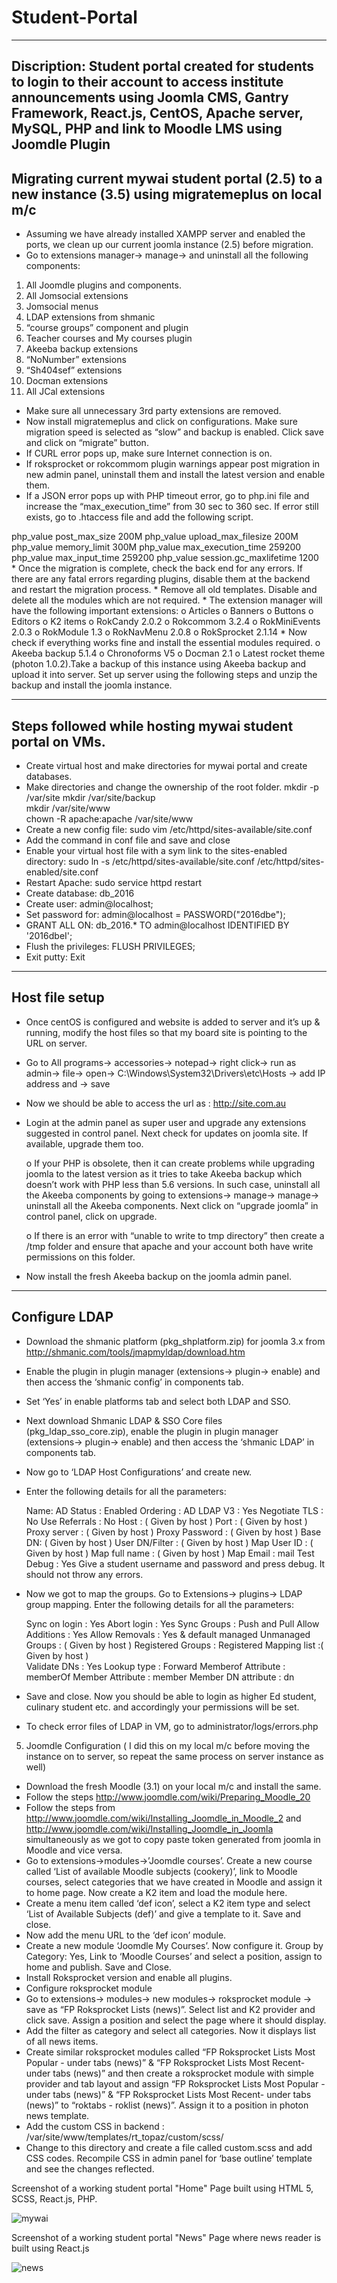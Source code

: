 # Student-Portal
---
Discription: Student portal created for students to login to their account to access institute announcements using Joomla CMS, Gantry Framework, React.js, CentOS, Apache server, MySQL, PHP and link to Moodle LMS using Joomdle Plugin
---
Migrating current mywai student portal (2.5) to a new instance (3.5) using migratemeplus on local m/c
---
* Assuming we have already installed XAMPP server and enabled the ports, we clean up our current joomla instance (2.5) before migration.
* Go to extensions manager-> manage-> and uninstall all the following components:
1.	All Joomdle plugins and components.
2.	All Jomsocial extensions
3.	Jomsocial menus
4.	LDAP extensions from shmanic
5.	“course groups” component and plugin
6.	Teacher courses and My courses plugin
7.	Akeeba backup extensions
8.	“NoNumber” extensions
9.	“Sh404sef” extensions
10.	Docman extensions 
11.	 All JCal extensions
*	Make sure all unnecessary 3rd party extensions are removed.
*	Now install migratemeplus and click on configurations. Make sure migration speed is selected as “slow” and backup is enabled. Click save and click on “migrate” button.
   *	If CURL error pops up, make sure Internet connection is on.
   *	If roksprocket or rokcommom plugin warnings appear post migration in new admin panel, uninstall them and install the latest version and enable them.
   * If a JSON error pops up with PHP timeout error, go to php.ini file and increase the “max_execution_time” from 30 sec to 360 sec. If error still exists, go to .htaccess file and add the following script. 
   <IfModule mod_php5.c>
   php_value post_max_size 200M
   php_value upload_max_filesize 200M
   php_value memory_limit 300M
   php_value max_execution_time 259200
   php_value max_input_time 259200
   php_value session.gc_maxlifetime 1200
   </IfModule>
*	Once the migration is complete, check the back end for any errors. If there are any fatal errors regarding plugins, disable them at the backend and restart the migration process.
*	Remove all old templates. Disable and delete all the modules which are not required.
*	The extension manager will have the following important extensions:
o	Articles
o	Banners
o	Buttons
o	Editors
o	K2 items
o	RokCandy 2.0.2
o	Rokcommom 3.2.4
o	RokMiniEvents 2.0.3
o	RokModule 1.3
o	RokNavMenu 2.0.8
o	RokSprocket 2.1.14
*	Now check if everything works fine and install the essential modules required.
o	Akeeba backup 5.1.4
o	Chronoforms V5
o	Docman 2.1
o	 Latest rocket theme (photon 1.0.2).Take a backup of this instance using Akeeba backup and upload it into server. Set up server using the following steps and unzip the backup and install the joomla instance. 

---
Steps followed while hosting mywai student portal on VMs.
---
* Create virtual host and make directories for mywai portal and create databases.
*	Make directories and change the ownership of the root folder.
         mkdir -p /var/site
          mkdir /var/site/backup               		
              mkdir /var/site/www 	       		
                  chown -R apache:apache /var/site/www     	 
*	Create a new config file:
      sudo vim /etc/httpd/sites-available/site.conf		
*	 Add the command in conf file and save and close
*	Enable your virtual host file with a sym link to the sites-enabled directory:
      sudo ln -s /etc/httpd/sites-available/site.conf  /etc/httpd/sites-enabled/site.conf 	
*	Restart Apache:
      sudo service httpd restart
*	Create database:   db_2016                         	
*	Create user: admin@localhost;		
*	Set password for:  admin@localhost = PASSWORD("2016dbe");	
*	GRANT ALL ON:  db_2016.* TO admin@localhost IDENTIFIED BY '2016dbeI';  
*	Flush the privileges: FLUSH PRIVILEGES;
*	Exit putty: Exit

---
Host file setup
---
*	Once centOS is configured and website is added to server and it’s up & running, modify the host files so that my board site is pointing to the URL on server. 
*	Go to All programs-> accessories-> notepad-> right click-> run as admin-> file-> open-> C:\Windows\System32\Drivers\etc\Hosts -> add IP address and -> save
*	Now we should be able to access the url as : http://site.com.au
*	Login at the admin panel as super user and upgrade any extensions suggested in control panel. Next check for updates on joomla site. If available, upgrade them too.

      o	If your PHP is obsolete, then it can create problems while upgrading joomla to the latest version as it tries to take Akeeba backup which doesn’t work with PHP less than 5.6 versions. In such case, uninstall all the Akeeba components by going to extensions-> manage-> manage-> uninstall all the Akeeba components. Next click on “upgrade joomla” in control panel, click on upgrade.
      
      o	If there is an error with “unable to write to tmp directory” then create a /tmp folder and ensure that apache and your account both have write permissions on this folder.
*	Now install the fresh Akeeba backup on the joomla admin panel.

---
Configure LDAP
---

*	Download the shmanic platform (pkg_shplatform.zip) for joomla 3.x from http://shmanic.com/tools/jmapmyldap/download.htm
*	Enable the plugin in plugin manager (extensions-> plugin-> enable) and then access the ‘shmanic config’ in components tab.
*	Set ‘Yes’ in enable platforms tab and select both LDAP and SSO.
*	Next download Shmanic LDAP & SSO Core files (pkg_ldap_sso_core.zip), enable the plugin in plugin manager (extensions-> plugin-> enable) and then access the ‘shmanic LDAP’ in components tab.
*	Now go to ‘LDAP Host Configurations’ and create new. 
*	Enter the following details for all the parameters:

 	Name: AD
 	Status : Enabled
 	Ordering : AD
 	LDAP V3 : Yes
 	Negotiate TLS : No
 	Use Referrals : No
 	Host : ( Given by host ) 
 	Port : ( Given by host ) 
 	Proxy server : ( Given by host ) 
 	Proxy Password :  ( Given by host ) 
 	Base DN: ( Given by host ) 
 	User DN/Filter : ( Given by host ) 
 	Map User ID : ( Given by host ) 
 	Map full name : ( Given by host ) 
 	Map Email : mail
 	Test Debug : Yes
 	Give a student username and password and press debug. It should not throw any errors.
 	
*	Now we got to map the groups. Go to Extensions-> plugins-> LDAP group mapping. Enter the following details for all the parameters:

 	Sync on login : Yes
 	Abort login : Yes
 	Sync Groups : Push and Pull
 	Allow Additions : Yes
 	Allow Removals : Yes & default managed
 	Unmanaged Groups : ( Given by host ) 
 	Registered Groups : Registered
 	Mapping list :( Given by host )  
 	Validate DNs : Yes
 	Lookup type : Forward
 	Memberof Attribute : memberOf
 	Member Attribute : member
 	Member DN attribute : dn 
*	Save and close. Now you should be able to login as higher Ed student, culinary student etc. and accordingly your permissions will be set.
*	To check error files of LDAP in VM, go to administrator/logs/errors.php
5)	Joomdle Configuration ( I did this on my local m/c before moving the instance on to server, so repeat the same process on server instance as well)
*	Download the fresh Moodle (3.1) on your local m/c and install the same.
*	Follow the steps http://www.joomdle.com/wiki/Preparing_Moodle_20
*	Follow the steps from http://www.joomdle.com/wiki/Installing_Joomdle_in_Moodle_2 and http://www.joomdle.com/wiki/Installing_Joomdle_in_Joomla simultaneously as we got to copy paste token generated from joomla in Moodle and vice versa.
*	Go to extensions->modules->’Joomdle courses’. Create a new course called ‘List of available Moodle subjects (cookery)’, link to Moodle courses, select categories that we have created in Moodle and assign it to home page. Now create a K2 item and load the module here.
*	Create a menu item called ‘def icon’, select a K2 item type and select ‘List of Available Subjects (def)’ and give a template to it. Save and close.
*	Now add the menu URL to the ‘def icon’ module.
* Create a new module ‘Joomdle My Courses’. Now configure it. Group by Category: Yes, Link to ‘Moodle Courses’ and select a position, assign to home and publish. Save and Close.
*	Install Roksprocket  version and enable all plugins.
*	Configure roksprocket module 
*	Go to extensions-> modules-> new modules-> roksprocket module -> save as “FP Roksprocket Lists (news)”. Select list and K2 provider and click save. Assign a position and select the page where it should display. 
* Add the filter as category and select all categories. Now it displays list of all news items. 
* Create similar roksprocket modules called “FP Roksprocket Lists Most Popular - under tabs (news)” & “FP Roksprocket Lists Most Recent- under tabs (news)” and then create a roksprocket module with simple provider and tab layout and assign “FP Roksprocket Lists Most Popular - under tabs (news)” & “FP Roksprocket Lists Most Recent- under tabs (news)” to “roktabs - roklist (news)”. Assign it to a position in photon news template.
*	Add the custom CSS in backend : /var/site/www/templates/rt_topaz/custom/scss/
* Change to this directory and create a file called custom.scss and add CSS codes. Recompile CSS in admin panel for ‘base outline’ template and see the changes reflected.

Screenshot of a working student portal "Home" Page built using HTML 5, SCSS, React.js, PHP.

![mywai](https://cloud.githubusercontent.com/assets/15920562/22411761/6acfc800-e6fb-11e6-95ea-a5a2ff351638.png)

Screenshot of a working student portal "News" Page where news reader is built using React.js

![news](https://cloud.githubusercontent.com/assets/15920562/22411790/bd6bea30-e6fb-11e6-9095-b084533f8ce2.png)
